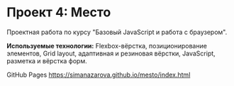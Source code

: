 # Проект 4: Место

Проектная работа по курсу "Базовый JavaScript и работа с браузером".

**Используемые технологии:** Flexbox-вёрстка, позиционирование элементов, Grid layout, адаптивная и резиновая вёрстки, JavaScript, разметка и вёрстка форм.

GitHub Pages https://simanazarova.github.io/mesto/index.html

